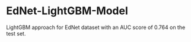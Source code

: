 # EdNet-LightGBM-Model
LightGBM approach for EdNet dataset with an AUC score of 0.764 on the test set.
